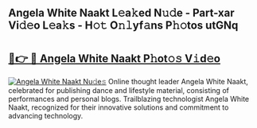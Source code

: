 ## Angela White Naakt L𝚎a𝚔ed N𝚞𝚍e - Part-xar Vi𝚍𝚎o L𝚎a𝚔s - H𝚘𝚝 O𝚗𝚕yf𝚊ns P𝚑𝚘tos utGNq

# <h2><a href="http://kfbsdh3.oniu.top/?m=Angela+White+Naakt">🔗👉 🔴 Angela White Naakt P𝚑ot𝚘𝚜 V𝚒d𝚎o</a></h2>

[![Angela White Naakt Nu𝚍e𝚜](https://i.imgur.com/0qMVB7G.gif)](http://kfbsdh3.oniu.top/?m=Angela+White+Naakt)
Online thought leader Angela White Naakt, celebrated for publishing dance and lifestyle material, consisting of performances and personal blogs. Trailblazing technologist Angela White Naakt, recognized for their innovative solutions and commitment to advancing technology.  
